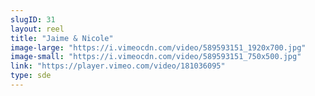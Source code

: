 ```yaml
---
slugID: 31 
layout: reel
title: "Jaime & Nicole"
image-large: "https://i.vimeocdn.com/video/589593151_1920x700.jpg"
image-small: "https://i.vimeocdn.com/video/589593151_750x500.jpg"
link: "https://player.vimeo.com/video/181036095"
type: sde
---
```

